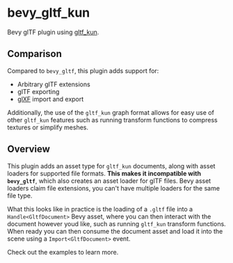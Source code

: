 # bevy_gltf_kun

Bevy glTF plugin using [gltf_kun](https://crates.io/crates/gltf_kun).

## Comparison

Compared to `bevy_gltf`, this plugin adds support for:
- Arbitrary glTF extensions
- glTF exporting
- [glXF](https://github.com/KhronosGroup/glXF) import and export

Additionally, the use of the `gltf_kun` graph format allows for easy use of other `gltf_kun` features
such as running transform functions to compress textures or simplify meshes.

## Overview

This plugin adds an asset type for `gltf_kun` documents, along with asset loaders for supported file formats.
**This makes it incompatible with `bevy_gltf`**, which also creates an asset loader for glTF files.
Bevy asset loaders claim file extensions, you can't have multiple loaders for the same file type.

What this looks like in practice is the loading of a `.gltf` file into a `Handle<GltfDocument>` Bevy asset, where you can
then interact with the document however youd like, such as running `gltf_kun` transform functions.
When ready you can then consume the document asset and load it into the scene using a `Import<GltfDocument>` event.

Check out the examples to learn more.
